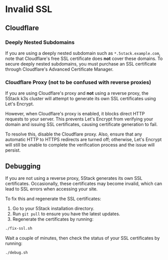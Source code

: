 # Invalid SSL

## Cloudflare

### Deeply Nested Subdomains

If you are using a deeply nested subdomain such as `*.5stack.example.com`, note that Cloudflare's free SSL certificate does **not** cover these domains. To secure deeply nested subdomains, you must purchase an SSL certificate through Cloudflare's Advanced Certificate Manager.

### Cloudflare Proxy (not to be confused with reverse proxies)

If you are using Cloudflare's proxy and **not** using a reverse proxy, the 5Stack k3s cluster will attempt to generate its own SSL certificates using Let's Encrypt.

However, when Cloudflare's proxy is enabled, it blocks direct HTTP requests to your server. This prevents Let's Encrypt from verifying your domain and issuing SSL certificates, causing certificate generation to fail.

To resolve this, disable the Cloudflare proxy. Also, ensure that any automatic HTTP to HTTPS redirects are turned off; otherwise, Let's Encrypt will still be unable to complete the verification process and the issue will persist.

## Debugging

If you are not using a reverse proxy, 5Stack generates its own SSL certificates. Occasionally, these certificates may become invalid, which can lead to SSL errors when accessing your site.

To fix this and regenerate the SSL certificates:

1. Go to your 5Stack installation directory.
2. Run `git pull` to ensure you have the latest updates.
3. Regenerate the certificates by running:

```sh
./fix-ssl.sh
```

Wait a couple of minutes, then check the status of your SSL certificates by running:

```sh
./debug.sh
```
